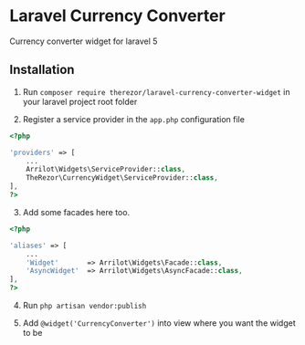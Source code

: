 # Laravel Currency Converter
Currency converter widget for laravel 5

## Installation

1) Run ```composer require therezor/laravel-currency-converter-widget``` in your laravel project root folder

2) Register a service provider in the `app.php` configuration file

```php
<?php

'providers' => [
    ...
    Arrilot\Widgets\ServiceProvider::class,
    TheRezor\CurrencyWidget\ServiceProvider::class,
],
?>
```

3) Add some facades here too. 

```php
<?php

'aliases' => [
    ...
    'Widget'       => Arrilot\Widgets\Facade::class,
    'AsyncWidget'  => Arrilot\Widgets\AsyncFacade::class,
],
?>
```

4) Run ```php artisan vendor:publish```

5) Add  ```@widget('CurrencyConverter')``` into view where you want the widget to be
